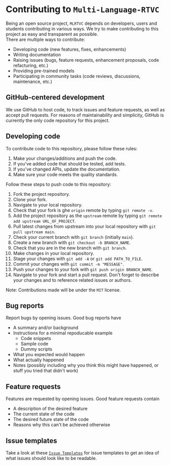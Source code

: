 # Contributing to ``Multi-Language-RTVC``

Being an open source project, ``MLRTVC`` depends on developers, users and students contributing in
various ways. We try to make contributing to this project as easy and transparent as possible.  
There are multiple ways to contribute:

- Developing code (new features, fixes, enhancements)
- Writing documentation
- Raising issues (bugs, feature requests, enhancement proposals, code refacturing, etc.)
- Providing pre-trained models
- Participating in community tasks (code reviews, discussions, maintenance, etc.)

## GitHub-centered development

We use GitHub to host code, to track issues and feature requests, as well as accept pull requests.
For reasons of maintainability and simplicity, GitHub is currently the only code repository for
this project.

## Developing code

To contribute code to this repository, please follow these rules:

1. Make your changes/additions and push the code.
2. If you've added code that should be tested, add tests.
3. If you've changed APIs, update the documentation.
4. Make sure your code meets the quality standards.

Follow these steps to push code to this repository:

1. Fork the project repository.
2. Clone your fork.
3. Navigate to your local repository.
4. Check that your fork is ghe ``origin`` remote by typing ``git remote -v``.
5. Add the project repository as the ``upstream`` remote by typing ``git remote add upstream URL_OF_PROJECT``.
6. Pull latest changes from upstream into your local repository with ``git pull upstream main``.
7. Check your current branch with ``git branch`` (initially ``main``).
8. Create a new branch with ``git checkout -b BRANCH_NAME``.
9. Check that you are in the new branch with ``git branch``.
10. Make changes in your local repository.
11. Stage your changes with ``git add -A`` or ``git add PATH_TO_FILE``.
12. Commit your changes with ``git commit -m "MESSAGE"``.
13. Push your changes to your fork with ``git push origin BRANCH_NAME``.
14. Navigate to your fork and start a pull request. Don't forget to describe your changes and to
reference related issues or authors.

Note: Contributions made will be under the ``MIT`` license.

## Bug reports

Report bugs by opening issues. Good bug reports have

- A summary and/or background
- Instructions for a minimal repoducable example
  - Code snippets
  - Sample code
  - Dummy scripts
- What you expected would happen
- What actually happened
- Notes (possibly including why you think this might have happened, or stuff you tried that didn't work)

## Feature requests

Features are requested by opening issues. Good feature requests contain

- A description of the desired feature
- The current state of the code
- The desired future state of the code
- Reasons why this can't be achieved otherwise

## Issue templates

Take a look at these [``Issue Templates``](issue_templates) for issue templates to get an idea of what issues should
look like to be readable.
